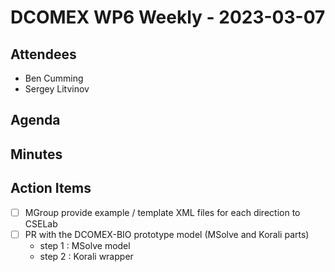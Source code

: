 # DCOMEX WP6 Weekly - 2023-03-07

## Attendees

* Ben Cumming
* Sergey Litvinov

## Agenda


## Minutes


## Action Items

- [ ] MGroup provide example / template XML files for each direction to CSELab
- [ ] PR with the DCOMEX-BIO prototype model (MSolve and Korali parts)
    - step 1 : MSolve model
    - step 2 : Korali wrapper
